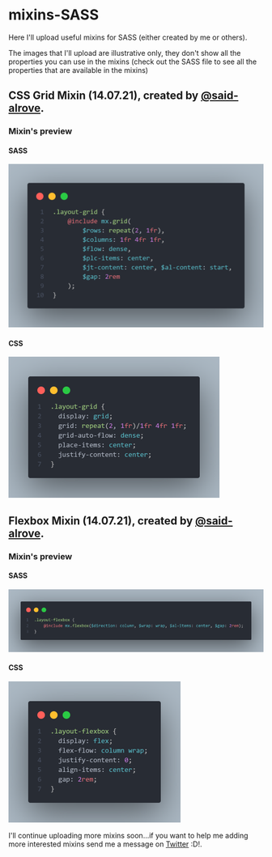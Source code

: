 # mixins-SASS
Here I'll upload useful mixins for SASS (either created by me or others).

The images that I'll upload are illustrative only, they don't show all the properties you can use in the mixins (check out the SASS file to see all the properties that are available in the mixins)

## CSS Grid Mixin (14.07.21), created by [@said-alrove](https://twitter.com/said_alrove).

### Mixin's preview

#### SASS
![](readme/grid-SASS.png)

#### CSS
![](readme/grid-CSS.png)

## Flexbox Mixin (14.07.21), created by [@said-alrove](https://twitter.com/said_alrove).

### Mixin's preview

#### SASS
![](readme/flexbox-SASS.png)

#### CSS
![](readme/flexbox-CSS.png)

I'll continue uploading more mixins soon...if you want to help me adding more interested mixins send me a message on [Twitter](https://twitter.com/said_alrove) :D!.
